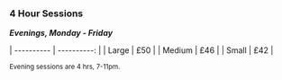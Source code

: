 ### 4 Hour Sessions

***Evenings, Monday - Friday***

| ---------- | ----------: |
| Large      | £50         |
| Medium     | £46         |
| Small      | £42         |

<small>Evening sessions are 4 hrs, 7-11pm.</small>
